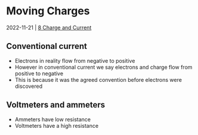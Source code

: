 # Moving Charges
2022-11-21 | [8 Charge and Current](8%20Charge%20and%20Current.md)

## Conventional current
- Electrons in reality flow from negative to positive
- However in conventional current we say electrons and charge flow from positive to negative
- This is because it was the agreed convention before electrons were discovered

## Voltmeters and ammeters
- Ammeters have low resistance 
- Voltmeters have a high resistance

